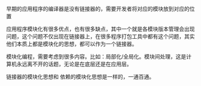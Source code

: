 早期的应用程序的编译器是没有链接器的，需要开发者将对应的模块放到对应的位置

应用程序模块化有很多优点，也有很多缺点，其中一个就是各模块版本管理会出现问题，这个问题不仅出现在链接器上，在很多程序打包工具中都有这个问题，其实他们本质上都是模块化的思想，都可以作为一个链接器。

模块化编程，需要考虑到很多内容。比如：局部化/全局化。模块间处理，这是计算机永远离不开的话题，无论是在底层还是在应用层。



链接器的模块化思想和 依赖的模块化思想是一样的，一通百通。